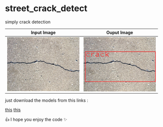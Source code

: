 # street_crack_detect
simply crack detection


   Input Image             |        Ouput Image
:-------------------------:|:-------------------------:
![](/images/input.jpg)  |  ![](/images/output.jpg)

just download the models from this links : 

[this](www.google.com)
[this](www.google.com)

:+1: I hope you enjoy the code :sparkles:
